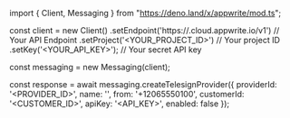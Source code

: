 import { Client, Messaging } from "https://deno.land/x/appwrite/mod.ts";

const client = new Client()
    .setEndpoint('https://<REGION>.cloud.appwrite.io/v1') // Your API Endpoint
    .setProject('<YOUR_PROJECT_ID>') // Your project ID
    .setKey('<YOUR_API_KEY>'); // Your secret API key

const messaging = new Messaging(client);

const response = await messaging.createTelesignProvider({
    providerId: '<PROVIDER_ID>',
    name: '<NAME>',
    from: '+12065550100',
    customerId: '<CUSTOMER_ID>',
    apiKey: '<API_KEY>',
    enabled: false
});
